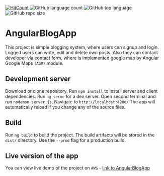 [![HitCount](http://hits.dwyl.io/{chrisbg69}/{Angular-Blog-App}.svg)](http://hits.dwyl.io/{chrisbg69}/{Angular-Blog-App})
![GitHub language count](https://img.shields.io/github/languages/count/chrisbg69/Angular-Blog-App)
![GitHub top language](https://img.shields.io/github/languages/top/chrisbg69/Angular-Blog-App)
![GitHub repo size](https://img.shields.io/github/repo-size/chrisbg69/Angular-Blog-App)

# AngularBlogApp

This project is simple blogging system, where users can signup and login. Logged users can write, edit and delete own posts. Also they can contact developer via contact form, where is implemented google map by Angular Google Maps `(AGM)` module.

## Development server

Download or clone repository. Run `npm install` to install server and client dependencies.
Run `ng serve` for a dev server. Open second terminal and run `nodemon server.js`. Navigate to `http://localhost:4200/` The app will automatically reload if you change any of the source files.

## Build

Run `ng build` to build the project. The build artifacts will be stored in the `dist/` directory. Use the `--prod` flag for a production build.

## Live version of the app

You can view live demo of the project on `AWS` - [link to AngularBlogApp](http://angularblogapp-env.dmz2nbknvg.us-east-2.elasticbeanstalk.com/)
